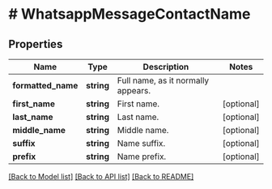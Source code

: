 # # WhatsappMessageContactName

## Properties

Name | Type | Description | Notes
------------ | ------------- | ------------- | -------------
**formatted_name** | **string** | Full name, as it normally appears. |
**first_name** | **string** | First name. | [optional]
**last_name** | **string** | Last name. | [optional]
**middle_name** | **string** | Middle name. | [optional]
**suffix** | **string** | Name suffix. | [optional]
**prefix** | **string** | Name prefix. | [optional]

[[Back to Model list]](../../README.md#models) [[Back to API list]](../../README.md#endpoints) [[Back to README]](../../README.md)
